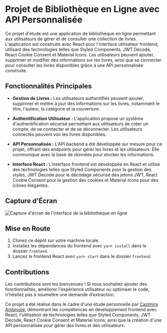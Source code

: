 # Projet de Bibliothèque en Ligne avec API Personnalisée

Ce projet d'étude est une application de bibliothèque en ligne permettant aux utilisateurs de gérer et de consulter une collection de livres. L'application est construite avec React pour l'interface utilisateur frontend, utilisant des technologies telles que Styled Components, JWT Decode, React Cookie Consent et Material Icons. Les utilisateurs peuvent ajouter, supprimer et modifier des informations sur les livres, ainsi que se connecter pour consulter les livres disponibles grâce à une API personnalisée construite.

## Fonctionnalités Principales

- **Gestion de Livres :** Les utilisateurs authentifiés peuvent ajouter, supprimer et mettre à jour des informations sur les livres, notamment le titre, l'auteur, la catégorie et la couverture.

- **Authentification Utilisateur :** L'application propose un système d'authentification sécurisé permettant aux utilisateurs de créer un compte, de se connecter et de se déconnecter. Les utilisateurs connectés peuvent voir les livres disponibles.

- **API Personnalisée :** L'API backend a été développée sur mesure pour ce projet, offrant des endpoints pour gérer les livres et les utilisateurs. Elle communique avec la base de données pour stocker les informations.

- **Interface React :** L'interface frontend est développée en React et utilise des technologies telles que Styled Components pour la gestion des styles, JWT Decode pour le décodage sécurisé des jetons JWT, React Cookie Consent pour la gestion des cookies et Material Icons pour des icônes élégantes.

## Capture d'Écran

![Capture d'écran de l'interface de la bibliothèque en ligne](screenshot.png)

## Mise en Route

1. Clonez ce dépôt sur votre machine locale.
2. Installez les dépendances du frontend avec `yarn install` dans le dossier `frontend`.
3. Lancez le frontend React avec `yarn start` dans le dossier `frontend`.

## Contributions

Les contributions sont les bienvenues ! Si vous souhaitez ajouter des fonctionnalités, améliorer l'expérience utilisateur ou optimiser le code, n'hésitez pas à soumettre une demande d'extraction.

Ce projet a été réalisé dans le cadre d'une étude personnelle par [Cazimira Ambrosie](https://github.com/Ambrosioc), démontrant les compétences en développement frontend avec React, l'utilisation de technologies telles que Styled Components, JWT Decode, React Cookie Consent et Material Icons, ainsi que la création d'une API personnalisée pour gérer des livres et des utilisateurs.
